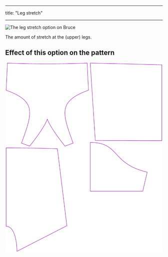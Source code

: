 ***

title: "Leg stretch"

***

![The leg stretch option on Bruce](./legstretch.svg)

The amount of stretch at the (upper) legs.

## Effect of this option on the pattern

![This image shows the effect of this option by superimposing several variants that have a different value for this option](bruce_legstretch_sample.svg "Effect of this option on the pattern")
